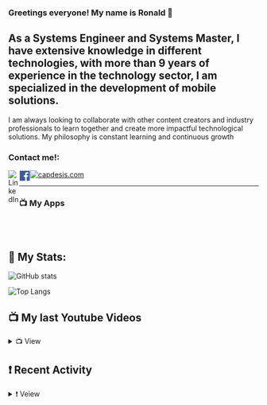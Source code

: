 ### Greetings everyone! My name is Ronald 👋

## As a Systems Engineer and Systems Master, I have extensive knowledge in different technologies, with more than 9 years of experience in the technology sector, I am specialized in the development of mobile solutions.

I am always looking to collaborate with other content creators and industry professionals to learn together and create more impactful technological solutions. My philosophy is constant learning and continuous growth

### Contact me!:

[<img align="bottom" alt="capdesis.com" width="22px" src="https://cdn.icon-icons.com/icons2/1154/PNG/512/1486564415-globe_81515.png" />][website]
[<img align="left" alt="LinkedIn" width="22px" src="https://cdn.worldvectorlogo.com/logos/linkedin-icon-2.svg" />][linkedin]
[<img align="left" alt="Facebook" width="22px" src="https://raw.githubusercontent.com/devicons/devicon/2809b567852a4648062a2d3e7c1c531367458c0b/icons/facebook/facebook-original.svg" />][Facebook]
<br />

---
### 📺 My Apps

<!-- [<img align="left" alt="Formulae" width="30px" src="https://play-lh.googleusercontent.com/5kLMnce84PkTt4hQEnvN5iWW8FJUqlm07R7Y-V5dYch9KPloLLUghyDw9_a611A6DA=s180-rw" />][Formulae]
**Formulae Apps**-->

<!--[<img align="left" alt="IngeTracker" width="30px" src="https://play-lh.googleusercontent.com/s1irh98NALmdY6n_0mhC3xp-AxwSQaI6j1PkmpfI0L0SkvLMqFUvj8HleSst4U3SytiF=w480-h960-rw" />][IngeTracker]
**Ingenieria Tracker**-->

<br />
<br />

## 🔎 My Stats:
 <!--<details>--->
    
![GitHub stats](https://github-readme-stats.vercel.app/api?username=vistony&show_icons=true&theme=tokyonight)

<!--![Top Langs](https://github-readme-stats.vercel.app/api/top-langs/?username=rotarolasanchez&show_icons=true&theme=tokyonight)--->
![Top Langs](https://github-readme-stats.vercel.app/api/top-langs/?username=vistony&layout=compact&theme=tokyonight)
<br />

</details>

## 📺 My last Youtube Videos
<details>
    <summary>📺 View</summary>
    
<!-- YOUTUBE:START -->
<!-- - [Tracker UNAM BY Chochy #universidad  #dinero #tips #finanzas #tecnologia  #emprendimiento #unam](https://www.youtube.com/watch?v=dWZ3kyVFp04)-->
<!-- - [Temporizador y diseño de un sistema secuencial](https://www.youtube.com/watch?v=iKFPw0Zbx5A)-->
<!-- - [Paginación de procesos](https://www.youtube.com/watch?v=iOOoD6ouYWs)-->
<!-- - [Algoritmo del banquero](https://www.youtube.com/watch?v=YKFWwjPMHd8)-->
<!-- - [Ingenieria Tracker UNAM](https://www.youtube.com/watch?v=_hPdYweYtg8)-->
<!-- YOUTUBE:END -->
    
</details>

## ❗️ Recent Activity
<details>
    <summary>❗️ Veiew</summary>
    
<!--START_SECTION:activity-->
<!--1. 🎉 Merged PR [#1](https://github.com/chochy2001/VimConfiguration/pull/1) in [chochy2001/VimConfiguration](https://github.com/chochy2001/VimConfiguration)
2. 💪 Opened PR [#1](https://github.com/chochy2001/github-actions/pull/1) in [chochy2001/github-actions](https://github.com/chochy2001/github-actions)
3. 🎉 Merged PR [#4](https://github.com/chochy2001/Calculadora_distintas_bases/pull/4) in [chochy2001/Calculadora_distintas_bases](https://github.com/chochy2001/Calculadora_distintas_bases)
4. 🎉 Merged PR [#3](https://github.com/chochy2001/Calculadora_distintas_bases/pull/3) in [chochy2001/Calculadora_distintas_bases](https://github.com/chochy2001/Calculadora_distintas_bases)
5. 🎉 Merged PR [#2](https://github.com/chochy2001/Calculadora_distintas_bases/pull/2) in [chochy2001/Calculadora_distintas_bases](https://github.com/chochy2001/Calculadora_distintas_bases)-->
<!--END_SECTION:activity-->

</details>


[Adobe]: https://www.adobe.com/mx/creativecloud.html?sdid=KQPRD&mv=search&ef_id=Cj0KCQjwmIuDBhDXARIsAFITC_4eIsfU0B1LEkZGVLr6Ql-FPQtYPLw5mGJbZSvEDzlvGf3CGKFJGTUaAk6dEALw_wcB:G:s&s_kwcid=AL!3085!3!442675031911!e!!g!!adobe!188200542!10039634022&gclid=Cj0KCQjwmIuDBhDXARIsAFITC_4eIsfU0B1LEkZGVLr6Ql-FPQtYPLw5mGJbZSvEDzlvGf3CGKFJGTUaAk6dEALw_wcB
[website]: https://capdesis.com/
[Facebook]: https://www.facebook.com/ronald.otarola/about?locale=es_LA
[linkedin]: https://www.linkedin.com/in/ronald-eduardo-otarola-sanchez-15512088/
[web]:  https://www.google.com/

[Formulae]: https://formulaeapps.com/en
[IngeTracker]: https://ingenieriatrackerunam.com/
[FormulaePro]: https://play.google.com/store/apps/details?id=com.capdesis.formulae_pro.formulae_calculo_pro
[Fisica]: https://play.google.com/store/apps/details?id=app.ejemplocalc.CalculadoraFisica
[FormulaeProIngles]: https://play.google.com/store/apps/details?id=com.capdesis.formulae.pro.english.formulae_pro_english_version

<!--
**rotarolasanchez/rotarolasanchez** is a ✨ _special_ ✨ repository because its `README.md` (this file) appears on your GitHub profile.

Here are some ideas to get you started:

- 🔭 I’m currently working on ...
- 🌱 I’m currently learning ...
- 👯 I’m looking to collaborate on ...
- 🤔 I’m looking for help with ...
- 💬 Ask me about ...
- 📫 How to reach me: ...
- 😄 Pronouns: ...
- ⚡ Fun fact: ...
-->
